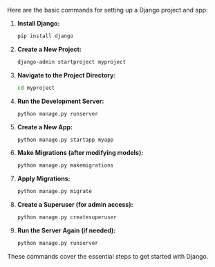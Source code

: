 Here are the basic commands for setting up a Django project and app:

1. **Install Django:**
   ```bash
   pip install django
   ```

2. **Create a New Project:**
   ```bash
   django-admin startproject myproject
   ```

3. **Navigate to the Project Directory:**
   ```bash
   cd myproject
   ```

4. **Run the Development Server:**
   ```bash
   python manage.py runserver
   ```

5. **Create a New App:**
   ```bash
   python manage.py startapp myapp
   ```

6. **Make Migrations (after modifying models):**
   ```bash
   python manage.py makemigrations
   ```

7. **Apply Migrations:**
   ```bash
   python manage.py migrate
   ```

8. **Create a Superuser (for admin access):**
   ```bash
   python manage.py createsuperuser
   ```

9. **Run the Server Again (if needed):**
   ```bash
   python manage.py runserver
   ```

These commands cover the essential steps to get started with Django.